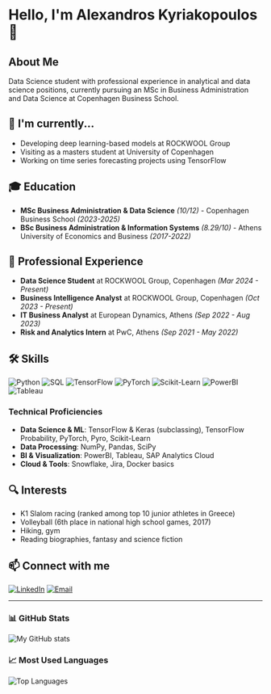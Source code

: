 # Hello, I'm Alexandros Kyriakopoulos 👋

## About Me
Data Science student with professional experience in analytical and data science positions, currently pursuing an MSc in Business Administration and Data Science at Copenhagen Business School.

## 🌱 I'm currently...
- Developing deep learning-based models at ROCKWOOL Group
- Visiting as a masters student at University of Copenhagen
- Working on time series forecasting projects using TensorFlow

## 🎓 Education
- **MSc Business Administration & Data Science** *(10/12)* - Copenhagen Business School *(2023-2025)*
- **BSc Business Administration & Information Systems** *(8.29/10)* - Athens University of Economics and Business *(2017-2022)*

## 💼 Professional Experience
- **Data Science Student** at ROCKWOOL Group, Copenhagen *(Mar 2024 - Present)*
- **Business Intelligence Analyst** at ROCKWOOL Group, Copenhagen *(Oct 2023 - Present)*
- **IT Business Analyst** at European Dynamics, Athens *(Sep 2022 - Aug 2023)*
- **Risk and Analytics Intern** at PwC, Athens *(Sep 2021 - May 2022)*

## 🛠️ Skills
![Python](https://img.shields.io/badge/Python-3776AB?style=for-the-badge&logo=python&logoColor=white)
![SQL](https://img.shields.io/badge/SQL-4479A1?style=for-the-badge&logo=postgresql&logoColor=white)
![TensorFlow](https://img.shields.io/badge/TensorFlow-FF6F00?style=for-the-badge&logo=tensorflow&logoColor=white)
![PyTorch](https://img.shields.io/badge/PyTorch-EE4C2C?style=for-the-badge&logo=pytorch&logoColor=white)
![Scikit-Learn](https://img.shields.io/badge/ScikitLearn-F7931E?style=for-the-badge&logo=scikit-learn&logoColor=white)
![PowerBI](https://img.shields.io/badge/PowerBI-F2C811?style=for-the-badge&logo=powerbi&logoColor=black)
![Tableau](https://img.shields.io/badge/Tableau-E97627?style=for-the-badge&logo=tableau&logoColor=white)

### Technical Proficiencies
- **Data Science & ML**: TensorFlow & Keras (subclassing), TensorFlow Probability, PyTorch, Pyro, Scikit-Learn
- **Data Processing**: NumPy, Pandas, SciPy
- **BI & Visualization**: PowerBI, Tableau, SAP Analytics Cloud
- **Cloud & Tools**: Snowflake, Jira, Docker basics

## 🔍 Interests
- K1 Slalom racing (ranked among top 10 junior athletes in Greece)
- Volleyball (6th place in national high school games, 2017)
- Hiking, gym
- Reading biographies, fantasy and science fiction

## 📫 Connect with me
[![LinkedIn](https://img.shields.io/badge/LinkedIn-0077B5?style=for-the-badge&logo=linkedin&logoColor=white)](https://linkedin.com/in/alexandros-kyriakopoulos)
[![Email](https://img.shields.io/badge/Email-D14836?style=for-the-badge&logo=gmail&logoColor=white)](mailto:your-email@example.com)

---

### 📊 GitHub Stats
![My GitHub stats](https://github-readme-stats.vercel.app/api?username=alexandros-kyriakopoulos&show_icons=true&theme=radical)

### 📈 Most Used Languages
![Top Languages](https://github-readme-stats.vercel.app/api/top-langs/?username=alexandros-kyriakopoulos&layout=compact&theme=radical)
